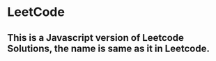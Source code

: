 # LeetCode

## This is a Javascript version of Leetcode Solutions, the name is same as it in Leetcode.